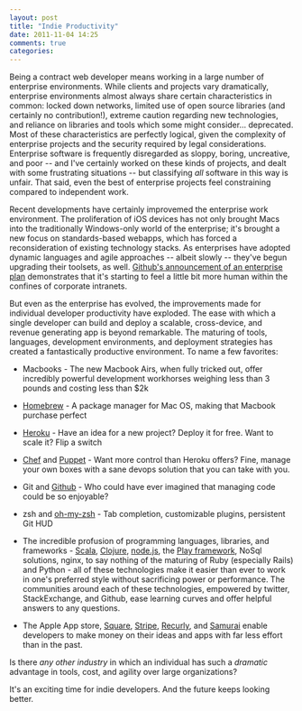 ```yaml
---
layout: post
title: "Indie Productivity"
date: 2011-11-04 14:25
comments: true
categories: 
---
```

Being a contract web developer means working in a large number of enterprise
environments. While clients and projects vary dramatically, enterprise
environments almost always share certain characteristics in common: locked down
networks, limited use of open source libraries (and certainly no
contribution!), extreme caution regarding new technologies, and reliance on
libraries and tools which some might consider... deprecated. Most of these
characteristics are perfectly logical, given the complexity of enterprise
projects and the security required by legal considerations. Enterprise software
is frequently disregarded as sloppy, boring, uncreative, and poor -- and I've
certainly worked on these kinds of projects, and dealt with some
frustrating situations -- but classifying *all* software in this way is unfair.
That said, even the best of enterprise projects feel constraining compared to
independent work.

Recent developments have certainly improvemed the enterprise work
environment. The proliferation of iOS devices has not only brought Macs into
the traditionally Windows-only world of the enterprise; it's brought a new
focus on standards-based webapps, which has forced
a reconsideration of existing technology stacks. As enterprises have adopted
dynamic languages and agile approaches -- albeit slowly -- they've begun
upgrading their toolsets, as well. [Github's announcement of an enterprise plan](https://github.com/blog/978-introducing-github-enterprise) demonstrates that it's starting to feel a little bit more
human within the confines of corporate intranets.

But even as the enterprise has evolved, the improvements made for individual
developer productivity have exploded. The ease with which a single developer
can build and deploy a scalable, cross-device, and revenue generating app is
beyond remarkable. The maturing of tools, languages, development environments,
and deployment strategies has created a fantastically productive environment.
To name a few favorites:

* Macbooks - The new Macbook Airs, when fully tricked out, offer incredibly
powerful development workhorses weighing less than 3 pounds and costing
less than $2k

* [Homebrew](http://mxcl.github.com/homebrew/) - A package manager for Mac OS, 
making that Macbook purchase perfect


* [Heroku](http://heroku.com) - Have an idea for a new project? Deploy it for
free. Want to scale it? Flip a switch

* [Chef](http://www.opscode.com/chef/) and [Puppet](http://puppetlabs.com/) - Want
more control than Heroku offers? Fine, manage your own boxes with
a sane devops solution that you can take with you.

* Git and [Github](http://github.com) - Who could have ever imagined that
managing code could be so enjoyable? 

* zsh and [oh-my-zsh](https://github.com/robbyrussell/oh-my-zsh) - Tab completion, customizable plugins, persistent Git HUD

* The incredible profusion of programming languages, libraries, and frameworks - [Scala](http://scala-lang.org),
[Clojure](http://clojure.org),
[node.js](http://nodejs.org), the [Play framework](http://www.playframework.org/), NoSql solutions,
nginx, to say nothing of the maturing of Ruby (especially Rails) and Python - all of
these technologies make it easier than ever to work in one's preferred
style without sacrificing power or performance. The communities around each
of these technologies, empowered by twitter, StackExchange, and Github,
ease learning curves and offer helpful answers to any questions. 

* The Apple App store, [Square](https://squareup.com/), [Stripe](http://stripe.com), [Recurly](http://recurly.com/),
and [Samurai](https://samurai.feefighters.com/) enable developers to make money on their ideas and apps
with far less effort than in the past.

Is there *any other industry* in which an individual has such a *dramatic*
advantage in tools, cost, and agility over large organizations? 

It's an exciting time for indie developers. And the future keeps looking better.
